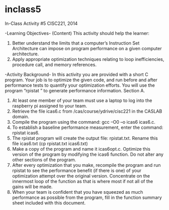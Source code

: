 inclass5
========
In-Class Activity #5
CISC221, 2014


-Learning Objectives-
(Content) This activity should help the learner:
1. Better understand the limits that a computer’s Instruction Set Architecture can impose on program performance on a given computer architecture.
2. Apply appropriate optimization techniques relating to loop inefficiencies, procedure call, and memory references.


-Activity Background-
In this activity you are provided with a short C program. Your job is to optimize the given code, and run before and after performance tests to quantify your optimization efforts. You will use the program “rpistat <program name>” to generate performance information.
Section A.
1. At least one member of your team must use a laptop to log into the raspberry pi assigned to your team.
2. Retrieve the file icas6.c from /cas/course/ydrive/cisc221 in the CASLAB domain.
3. Compile the program using the command: gcc –O0 –o icas6 icas6.c.
4. To establish a baseline performance measurement, enter the command: rpistat icas6.
5. The rpistat program will create the output file: rpistat.txt. Rename this file icas6.txt (cp rpistat.txt icas6.txt)
6. Make a copy of the program and name it icas6opt.c. Optimize this version of the program by modifying the icas6 function. Do not alter any other sections of the program.
7. After every optimization that you make, recompile the program and run rpistat to see the performance benefit (if there is one) of your optimization attempt over the original version. Concentrate on the innermost loop of the function as that is where most if not all of the gains will be made.
8. When your team is confident that you have squeezed as much performance as possible from the program, fill in the function summary sheet included with this document.

